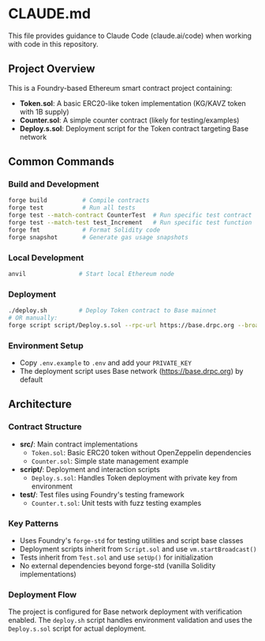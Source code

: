 # CLAUDE.md

This file provides guidance to Claude Code (claude.ai/code) when working with code in this repository.

## Project Overview

This is a Foundry-based Ethereum smart contract project containing:
- **Token.sol**: A basic ERC20-like token implementation (KG/KAVZ token with 1B supply)
- **Counter.sol**: A simple counter contract (likely for testing/examples)
- **Deploy.s.sol**: Deployment script for the Token contract targeting Base network

## Common Commands

### Build and Development
```bash
forge build          # Compile contracts
forge test           # Run all tests
forge test --match-contract CounterTest  # Run specific test contract
forge test --match-test test_Increment   # Run specific test function
forge fmt            # Format Solidity code
forge snapshot       # Generate gas usage snapshots
```

### Local Development
```bash
anvil               # Start local Ethereum node
```

### Deployment
```bash
./deploy.sh         # Deploy Token contract to Base mainnet
# OR manually:
forge script script/Deploy.s.sol --rpc-url https://base.drpc.org --broadcast --verify
```

### Environment Setup
- Copy `.env.example` to `.env` and add your `PRIVATE_KEY`
- The deployment script uses Base network (https://base.drpc.org) by default

## Architecture

### Contract Structure
- **src/**: Main contract implementations
  - `Token.sol`: Basic ERC20 token without OpenZeppelin dependencies
  - `Counter.sol`: Simple state management example
- **script/**: Deployment and interaction scripts
  - `Deploy.s.sol`: Handles Token deployment with private key from environment
- **test/**: Test files using Foundry's testing framework
  - `Counter.t.sol`: Unit tests with fuzz testing examples

### Key Patterns
- Uses Foundry's `forge-std` for testing utilities and script base classes
- Deployment scripts inherit from `Script.sol` and use `vm.startBroadcast()`
- Tests inherit from `Test.sol` and use `setUp()` for initialization
- No external dependencies beyond forge-std (vanilla Solidity implementations)

### Deployment Flow
The project is configured for Base network deployment with verification enabled. The `deploy.sh` script handles environment validation and uses the `Deploy.s.sol` script for actual deployment.